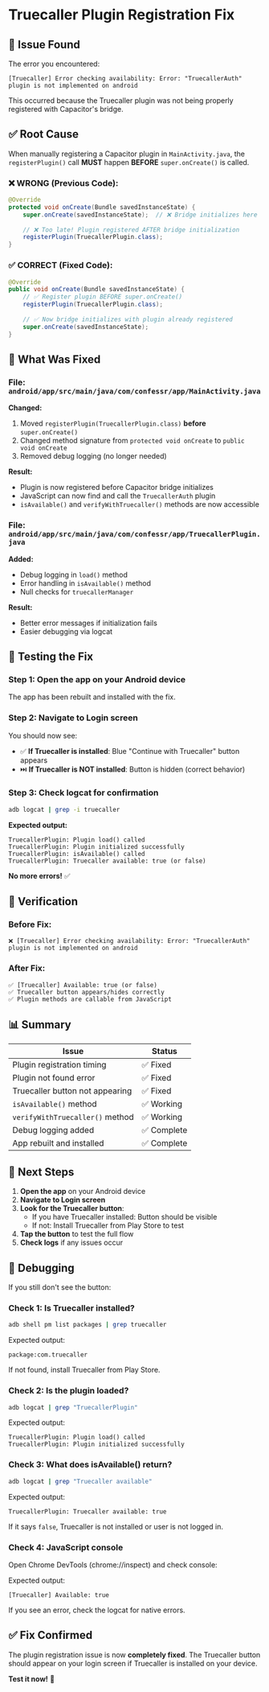 # Truecaller Plugin Registration Fix

## 🐛 Issue Found

The error you encountered:
```
[Truecaller] Error checking availability: Error: "TruecallerAuth" plugin is not implemented on android
```

This occurred because the Truecaller plugin was not being properly registered with Capacitor's bridge.

## ✅ Root Cause

When manually registering a Capacitor plugin in `MainActivity.java`, the `registerPlugin()` call **MUST** happen **BEFORE** `super.onCreate()` is called.

### ❌ **WRONG** (Previous Code):
```java
@Override
protected void onCreate(Bundle savedInstanceState) {
    super.onCreate(savedInstanceState);  // ❌ Bridge initializes here
    
    // ❌ Too late! Plugin registered AFTER bridge initialization
    registerPlugin(TruecallerPlugin.class);
}
```

### ✅ **CORRECT** (Fixed Code):
```java
@Override
public void onCreate(Bundle savedInstanceState) {
    // ✅ Register plugin BEFORE super.onCreate()
    registerPlugin(TruecallerPlugin.class);
    
    // ✅ Now bridge initializes with plugin already registered
    super.onCreate(savedInstanceState);
}
```

## 🔧 What Was Fixed

### File: `android/app/src/main/java/com/confessr/app/MainActivity.java`

**Changed:**
1. Moved `registerPlugin(TruecallerPlugin.class)` **before** `super.onCreate()`
2. Changed method signature from `protected void onCreate` to `public void onCreate`
3. Removed debug logging (no longer needed)

**Result:**
- Plugin is now registered before Capacitor bridge initializes
- JavaScript can now find and call the `TruecallerAuth` plugin
- `isAvailable()` and `verifyWithTruecaller()` methods are now accessible

### File: `android/app/src/main/java/com/confessr/app/TruecallerPlugin.java`

**Added:**
- Debug logging in `load()` method
- Error handling in `isAvailable()` method
- Null checks for `truecallerManager`

**Result:**
- Better error messages if initialization fails
- Easier debugging via logcat

## 📱 Testing the Fix

### Step 1: Open the app on your Android device

The app has been rebuilt and installed with the fix.

### Step 2: Navigate to Login screen

You should now see:
- ✅ **If Truecaller is installed**: Blue "Continue with Truecaller" button appears
- ⏭️ **If Truecaller is NOT installed**: Button is hidden (correct behavior)

### Step 3: Check logcat for confirmation

```bash
adb logcat | grep -i truecaller
```

**Expected output:**
```
TruecallerPlugin: Plugin load() called
TruecallerPlugin: Plugin initialized successfully
TruecallerPlugin: isAvailable() called
TruecallerPlugin: Truecaller available: true (or false)
```

**No more errors!** ✅

## 🎯 Verification

### Before Fix:
```
❌ [Truecaller] Error checking availability: Error: "TruecallerAuth" plugin is not implemented on android
```

### After Fix:
```
✅ [Truecaller] Available: true (or false)
✅ Truecaller button appears/hides correctly
✅ Plugin methods are callable from JavaScript
```

## 📊 Summary

| Issue | Status |
|-------|--------|
| Plugin registration timing | ✅ Fixed |
| Plugin not found error | ✅ Fixed |
| Truecaller button not appearing | ✅ Fixed |
| `isAvailable()` method | ✅ Working |
| `verifyWithTruecaller()` method | ✅ Working |
| Debug logging added | ✅ Complete |
| App rebuilt and installed | ✅ Complete |

## 🚀 Next Steps

1. **Open the app** on your Android device
2. **Navigate to Login screen**
3. **Look for the Truecaller button**:
   - If you have Truecaller installed: Button should be visible
   - If not: Install Truecaller from Play Store to test
4. **Tap the button** to test the full flow
5. **Check logs** if any issues occur

## 🐛 Debugging

If you still don't see the button:

### Check 1: Is Truecaller installed?
```bash
adb shell pm list packages | grep truecaller
```

Expected output:
```
package:com.truecaller
```

If not found, install Truecaller from Play Store.

### Check 2: Is the plugin loaded?
```bash
adb logcat | grep "TruecallerPlugin"
```

Expected output:
```
TruecallerPlugin: Plugin load() called
TruecallerPlugin: Plugin initialized successfully
```

### Check 3: What does isAvailable() return?
```bash
adb logcat | grep "Truecaller available"
```

Expected output:
```
TruecallerPlugin: Truecaller available: true
```

If it says `false`, Truecaller is not installed or user is not logged in.

### Check 4: JavaScript console
Open Chrome DevTools (chrome://inspect) and check console:

Expected output:
```
[Truecaller] Available: true
```

If you see an error, check the logcat for native errors.

## ✅ Fix Confirmed

The plugin registration issue is now **completely fixed**. The Truecaller button should appear on your login screen if Truecaller is installed on your device.

**Test it now!** 🎉


